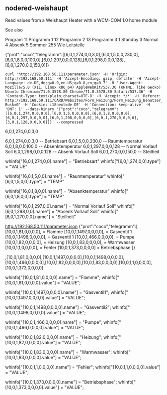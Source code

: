 nodered-weishaupt
-----------------

Read values from a Weishaupt Heater with a WCM-COM 1.0 home module

See also




Program
11  Programm 1
12  Programm 2
13  Programm 3
1 Standby
3 Normal
4 Absenk
5 Sommer
255 Wie Leitstelle



{"prot":"coco","telegramm":[[6,0,1,274,0,0,3,0],[6,0,1,5,0,0,230,0],[6,0,1,8,0,0,100,0],[6,0,1,297,0,0,0,128],[6,0,1,298,0,0,0,128],[6,0,1,270,0,0,150,0]]}

```
curl 'http://192.168.50.111/parameter.json' -H 'Origin: http://192.168.50.111' -H 'Accept-Encoding: gzip, deflate' -H 'Accept-Language: de-DE,de;q=0.9,en-US;q=0.8,en;q=0.7' -H 'User-Agent: Mozilla/5.0 (X11; Linux x86_64) AppleWebKit/537.36 (KHTML, like Gecko) Ubuntu Chromium/71.0.3578.80 Chrome/71.0.3578.80 Safari/537.36' -H 'Content-Type: text/plain;charset=UTF-8' -H 'Accept: */*' -H 'Referer: http://192.168.50.111/CARD/Websites/Form_Heizung/Form_Heizung_Benutzer_2.xml?Busk=0' -H 'Cookie: i18next=de-DE' -H 'Connection: keep-alive' -H 'DNT: 1' --data-binary '{"prot":"coco","telegramm":[[6,0,1,274,0,0,0,0],[6,0,1,5,0,0,0,0],[6,0,1,8,0,0,0,0],[6,0,1,297,0,0,0,0],[6,0,1,298,0,0,0,0],[6,0,1,270,0,0,0,0],[3,0,1,128,0,0,0,0]]}' --compressed
```

6,0,1,274,0,0,3,0

6,0,1,274,0,0,3,0 -- Betriebsart
6,0,1,5,0,0,230,0 -- Raumtemperatur
6,0,1,8,0,0,100,0 -- Absenktemperatur
6,0,1,297,0,0,0,128 -- Normal Vorlauf Soll
6,0,1,298,0,0,0,128 -- Absenk Vorlauf Soll
6,0,1,270,0,0,150,0 -- Steilheit

whinfo["[6,0,1,274,0,0].name"] = "Betriebsart"
whinfo["[6,0,1,274,0,0].type"] = "VALUE"

whinfo["[6,0,1,5,0,0].name"] = "Raumtemperatur"
whinfo["[6,0,1,5,0,0].type"] = "TEMP"

whinfo["[6,0,1,8,0,0].name"] = "Absenktemperatur"
whinfo["[6,0,1,8,0,0].type"] = "TEMP"

whinfo["[6,0,1,297,0,0].name"] = "Normal Vorlauf Soll"
whinfo["[6,0,1,298,0,0].name"] = "Absenk Vorlauf Soll"
whinfo["[6,0,1,270,0,0].name"] = "Steilheit"





http://192.168.50.111/parameter.json
{"prot":"coco","telegramm":[
[10,0,1,81,0,0,0,0],   = Flamme
[10,0,1,1497,0,0,0,0], = Gasventil 1
[10,0,1,1498,0,0,0,0], = Gasventil 1
[10,0,1,466,0,0,0,0],  = Pumpe
[10,0,1,82,0,0,0,0],   = Heizung
[10,0,1,83,0,0,0,0],   = Warmwasser
[10,0,1,1,0,0,0,0],    = Fehler
[10,0,1,373,0,0,0,0]   = Betriebsphase
]}

,[10,0,1,81,0,0,0,0],[10,0,1,1497,0,0,0,0],[10,0,1,1498,0,0,0,0],[10,0,1,466,0,0,0,0],[10,0,1,82,0,0,0,0],[10,0,1,83,0,0,0,0],[10,0,1,1,0,0,0,0],[10,0,1,373,0,0,0,0]


whinfo["[10,0,1,81,0,0,0,0].name"]   = "Flamme";
whinfo["[10,0,1,81,0,0,0,0].value"]  = "VALUE";

whinfo["[10,0,1,1497,0,0,0,0].name"]  = "Gasventil1";
whinfo["[10,0,1,1497,0,0,0,0].value"] = "VALUE";

whinfo["[10,0,1,1498,0,0,0,0].name"]  = "Gasventil2";
whinfo["[10,0,1,1498,0,0,0,0].value"] = "VALUE";

whinfo["[10,0,1,466,0,0,0,0].name"]   = "Pumpe";
whinfo["[10,0,1,466,0,0,0,0].value"]  = "VALUE";

whinfo["[10,0,1,82,0,0,0,0].name"]    = "Heizung";
whinfo["[10,0,1,82,0,0,0,0].value"]   = "VALUE";

whinfo["[10,0,1,83,0,0,0,0].name"]    = "Warmwasser";
whinfo["[10,0,1,83,0,0,0,0].value"]   = "VALUE";

whinfo["[10,0,1,1,0,0,0,0].name"]    = "Fehler";
whinfo["[10,0,1,1,0,0,0,0].value"]   = "VALUE";

whinfo["[10,0,1,373,0,0,0,0].name"]  = "Betriebsphase";
whinfo["[10,0,1,373,0,0,0,0].value"] = "VALUE";
